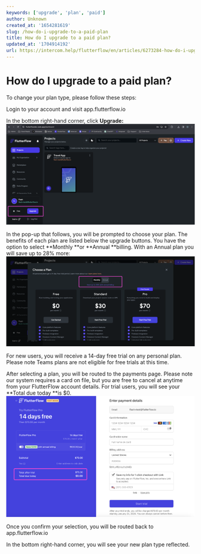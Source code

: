 ```yaml
---
keywords: ['upgrade', 'plan', 'paid']
author: Unknown
created_at: '1654281619'
slug: /how-do-i-upgrade-to-a-paid-plan
title: How do I upgrade to a paid plan?
updated_at: '1704914192'
url: https://intercom.help/flutterflow/en/articles/6273284-how-do-i-upgrade-to-a-paid-plan
---
```

# How do I upgrade to a paid plan?

To change your plan type, please follow these steps:

Login to your account and visit app.flutterflow.io

In the bottom right-hand corner, click **Upgrade:**
![](../assets/20250430121445951298.png)

In the pop-up that follows, you will be prompted to choose your plan. The benefits of each plan are listed below the upgrade buttons. You have the option to select **Monthly **or **Annual **billing. With an Annual plan you will save up to 28% more:
![](../assets/20250430121446291042.png)

For new users, you will receive a 14-day free trial on any personal plan. Please note Teams plans are not eligible for free trials at this time.

After selecting a plan, you will be routed to the payments page. Please note our system requires a card on file, but you are free to cancel at anytime from your FlutterFlow account details. For trial users, you will see your **Total due today **is $0.
![](../assets/20250430121446674539.png)

Once you confirm your selection, you will be routed back to app.flutterflow.io

In the bottom right-hand corner, you will see your new plan type reflected.


